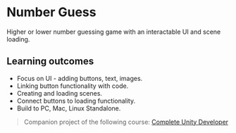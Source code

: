 ﻿# Number Guess
Higher or lower number guessing game with an interactable UI and scene loading.

## Learning outcomes
- Focus on UI - adding buttons, text, images.
- Linking button functionality with code.
- Creating and loading scenes.
- Connect buttons to loading functionality.
- Build to PC, Mac, Linux Standalone.


> Companion project of the following course: [Complete Unity Developer](http://gdev.tv/cudgithub)